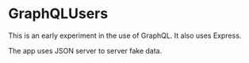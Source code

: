# GraphQLUsers 

This is an early experiment in the use of GraphQL. It also uses Express.

The app uses JSON server to server fake data.